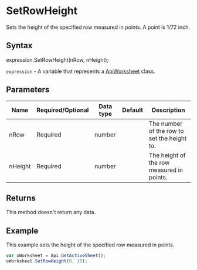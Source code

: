 # SetRowHeight

Sets the height of the specified row measured in points.
A point is 1/72 inch.

## Syntax

expression.SetRowHeight(nRow, nHeight);

`expression` - A variable that represents a [ApiWorksheet](../ApiWorksheet.md) class.

## Parameters

| **Name** | **Required/Optional** | **Data type** | **Default** | **Description** |
| ------------- | ------------- | ------------- | ------------- | ------------- |
| nRow | Required | number |  | The number of the row to set the height to. |
| nHeight | Required | number |  | The height of the row measured in points. |

## Returns

This method doesn't return any data.

## Example

This example sets the height of the specified row measured in points.

```javascript
var oWorksheet = Api.GetActiveSheet();
oWorksheet.SetRowHeight(0, 30);
```
